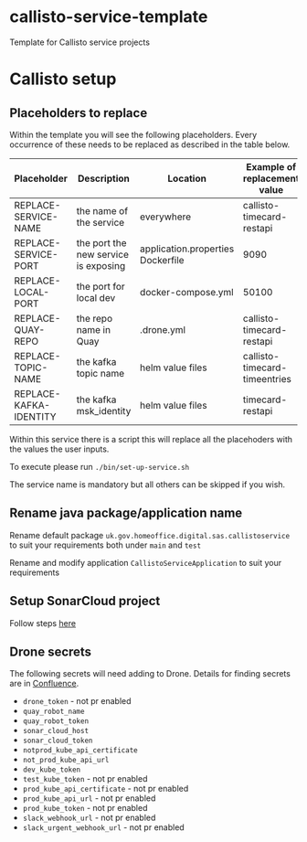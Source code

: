 # callisto-service-template

Template for Callisto service projects

# Callisto setup

## Placeholders to replace

Within the template you will see the following placeholders. Every occurrence of these needs to be
replaced as described in the table below.

| Placeholder            | Description                          | Location                              | Example of replacement value |
|------------------------|--------------------------------------|---------------------------------------|-----------------------------|
| REPLACE-SERVICE-NAME   | the name of the service              | everywhere                            | callisto-timecard-restapi   |
| REPLACE-SERVICE-PORT   | the port the new service is exposing | application.properties<br/>Dockerfile | 9090                        |
| REPLACE-LOCAL-PORT     | the port for local dev               | docker-compose.yml                    | 50100                       |
| REPLACE-QUAY-REPO      | the repo name in Quay                | .drone.yml                            | callisto-timecard-restapi   |
| REPLACE-TOPIC-NAME     | the kafka topic name                 | helm value files                      | callisto-timecard-timeentries|
| REPLACE-KAFKA-IDENTITY | the kafka msk_identity               | helm value files                      | timecard-restapi|

Within this service there is a script this will replace all the placehoders with the values the user inputs.

To execute please run `./bin/set-up-service.sh`

The service name is mandatory but all others can be skipped if you wish.

## Rename java package/application name

Rename default package `uk.gov.homeoffice.digital.sas.callistoservice` to suit your requirements both under `main` and `test`

Rename and modify application `CallistoServiceApplication` to suit your requirements

## Setup SonarCloud project

Follow steps [here](https://collaboration.homeoffice.gov.uk/pages/viewpage.action?pageId=206901590) 

## Drone secrets

The following secrets will need adding to Drone. Details for finding secrets are in [Confluence](https://collaboration.homeoffice.gov.uk/display/EAHW/How+to).

- `drone_token` - not pr enabled
- `quay_robot_name`
- `quay_robot_token`
- `sonar_cloud_host`
- `sonar_cloud_token`
- `notprod_kube_api_certificate`
- `not_prod_kube_api_url`
- `dev_kube_token`
- `test_kube_token` - not pr enabled
- `prod_kube_api_certificate` - not pr enabled
- `prod_kube_api_url` - not pr enabled
- `prod_kube_token` - not pr enabled
- `slack_webhook_url` - not pr enabled
- `slack_urgent_webhook_url` - not pr enabled

